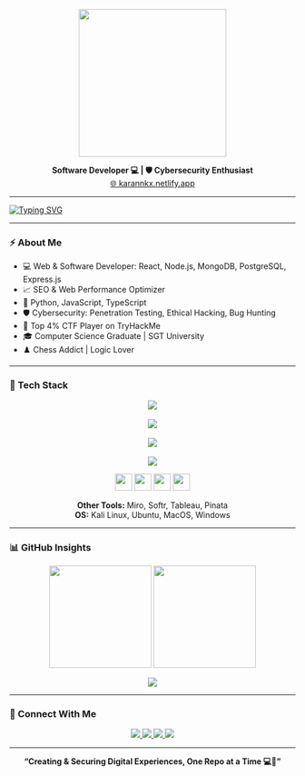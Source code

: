 <p align="center"><img src="https://media.giphy.com/media/qgQUggAC3Pfv687qPC/giphy.gif" width="260"/></p>


<p align="center">
  <b>Software Developer 💻 | 🛡️ Cybersecurity Enthusiast </b><br/>
  <a href="https://karannkx.netlify.app" target="_blank">🌐 karannkx.netlify.app</a>
</p>

---

<a href="https://git.io/typing-svg"><img src="https://readme-typing-svg.demolab.com?font=Fira+Code&pause=1000&width=435&lines=%F0%9F%A7%91%E2%80%8D%F0%9F%92%BB+Build+%E2%80%A2+%F0%9F%9B%A1%EF%B8%8F+Secure+%E2%80%A2+%F0%9F%94%81+Repeat" alt="Typing SVG" /></a>

---

### ⚡ About Me

- 💻 Web & Software Developer: React, Node.js, MongoDB, PostgreSQL, Express.js  
- 📈 SEO & Web Performance Optimizer  
- 🐍 Python, JavaScript, TypeScript  
- 🛡️ Cybersecurity: Penetration Testing, Ethical Hacking, Bug Hunting  
- 🎯 Top 4% CTF Player on TryHackMe  
- 🎓 Computer Science Graduate | SGT University  
- ♟️ Chess Addict | Logic Lover  

---

### 🧠 Tech Stack

<p align="center">
  <img src="https://skillicons.dev/icons?i=python,js,typescript,react,nodejs,express,flask,wordpress" />
  <br/><br/>
  <img src="https://skillicons.dev/icons?i=html,css,tailwind,scss,bootstrap" />
  <br/><br/>
  <img src="https://skillicons.dev/icons?i=mongodb,postgres,firebase,cloudflare" />
  <br/><br/>
  <img src="https://skillicons.dev/icons?i=git,github,jira,vscode" />
</p>

<p align="center">
  <img src="https://img.icons8.com/color/48/000000/metasploit.png" height="30"/>
  <img src="https://img.icons8.com/color/48/000000/sql.png" height="30"/>
  <img src="https://img.icons8.com/color/48/000000/nmap.png" height="30"/>
  <img src="https://cdn.jsdelivr.net/gh/devicons/devicon/icons/linux/linux-original.svg" height="30"/>
</p>

<p align="center">
  <b>Other Tools:</b> Miro, Softr, Tableau, Pinata  
  <br/>
  <b>OS:</b> Kali Linux, Ubuntu, MacOS, Windows
</p>

---

### 📊 GitHub Insights

<p align="center">
  <img src="https://github-readme-stats.vercel.app/api?username=Karannkx&show_icons=true&theme=gruvbox&hide_border=false&count_private=true" height="180"/>
  <img src="https://github-readme-streak-stats.herokuapp.com?user=Karannkx&theme=gruvbox&hide_border=false" height="180"/>
</p>

<p align="center">
  <img src="https://github-readme-stats.vercel.app/api/top-langs/?username=Karannkx&layout=compact&theme=gruvbox&hide_border=false" />
</p>

---

### 🔗 Connect With Me

<p align="center">
  <a href="https://karannkx.netlify.app" target="_blank">
    <img src="https://img.shields.io/badge/Portfolio-00fff7?style=for-the-badge&logo=vercel&logoColor=white"/>
  </a>
  <a href="https://github.com/Karannkx" target="_blank">
    <img src="https://img.shields.io/badge/GitHub-171515?style=for-the-badge&logo=github&logoColor=00fff7"/>
  </a>
  <a href="https://www.linkedin.com/in/karannkx" target="_blank">
    <img src="https://img.shields.io/badge/LinkedIn-0077B5?style=for-the-badge&logo=linkedin&logoColor=white"/>
  </a>
  <a href="https://www.hackerrank.com/Karannkx" target="_blank">
    <img src="https://img.shields.io/badge/HackerRank-2EC866?style=for-the-badge&logo=hackerrank&logoColor=white"/>
  </a>
</p>

---

<p align="center"><b>“Creating & Securing Digital Experiences, One Repo at a Time 💻🔐”</b></p>
